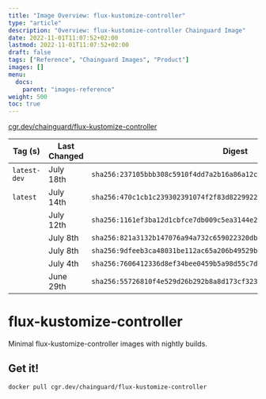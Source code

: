 ```yaml
---
title: "Image Overview: flux-kustomize-controller"
type: "article"
description: "Overview: flux-kustomize-controller Chainguard Image"
date: 2022-11-01T11:07:52+02:00
lastmod: 2022-11-01T11:07:52+02:00
draft: false
tags: ["Reference", "Chainguard Images", "Product"]
images: []
menu:
  docs:
    parent: "images-reference"
weight: 500
toc: true
---
```


[cgr.dev/chainguard/flux-kustomize-controller](https://github.com/chainguard-images/images/tree/main/images/flux-kustomize-controller)

| Tag (s)       | Last Changed | Digest                                                                    |
|---------------|--------------|---------------------------------------------------------------------------|
|  `latest-dev` | July 18th    | `sha256:237105bbb308c5910f4dd7a2b16a86a12c5b8712a3d77bb0302b364328eb1571` |
|  `latest`     | July 14th    | `sha256:470c1cb1c239302391074f2f83d8229922a510b42e15e85fadfc0f59acee2f63` |
|               | July 12th    | `sha256:1161ef3ba12d1cbfce7db009c5ea3144e299a514e6ef085c1e881a3820b8a249` |
|               | July 8th     | `sha256:821a3132b147076a94a732c659022320db6e431356d93198e15cf9d0faf92acf` |
|               | July 8th     | `sha256:9dfeeb3ca48031be112ac65a206b49529be58420fe558cfcfdae2bb2e184dc3c` |
|               | July 4th     | `sha256:7606412336d8ef34bee0459b5a98d55c7d630445fb4f0628ecbc29f96450c3cf` |
|               | June 29th    | `sha256:55726810f4e529d26b292b8a8d173cf3236b963609cd703b06ad4f51281098e0` |

# flux-kustomize-controller

Minimal flux-kustomize-controller images with nightly builds.

## Get it!

```shell
docker pull cgr.dev/chainguard/flux-kustomize-controller
```
